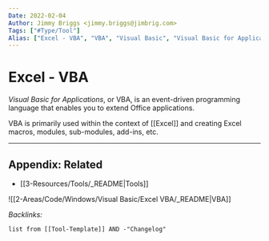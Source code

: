 ```yaml
---
Date: 2022-02-04
Author: Jimmy Briggs <jimmy.briggs@jimbrig.com>
Tags: ["#Type/Tool"]
Alias: ["Excel - VBA", "VBA", "Visual Basic", "Visual Basic for Applications"]
---
```


# Excel - VBA

*Visual Basic for Applications*, or VBA, is an event-driven programming language that enables you to extend Office applications.

VBA is primarily used within the context of [[Excel]] and creating Excel macros, modules, sub-modules, add-ins, etc.


***

## Appendix: Related

- [[3-Resources/Tools/_README|Tools]]

![[2-Areas/Code/Windows/Visual Basic/Excel VBA/_README|VBA]]

*Backlinks:*

```dataview
list from [[Tool-Template]] AND -"Changelog"
```